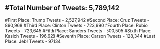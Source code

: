 #Total Number of Tweets: 5,789,142 
---
#First Place: Trump Tweets - 2,527,942
#Second Place: Cruz Tweets - 890,968
#Third Place: Clinton Tweets - 723,990
#Fourth Place: Rubio Tweets - 723,645
#Fifth Place: Sanders Tweets - 500,505
#Sixth Place: Kasich Tweets - 196,628
#Seventh Place: Carson Tweets - 128,344
#Last Place: Jeb! Tweets - 97,134
